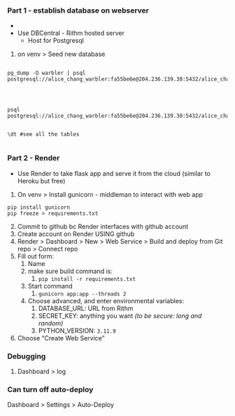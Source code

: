 ### Part 1 - establish database on webserver 
- 
- Use DBCentral - Rithm hosted server
	- Host for Postgresql 
1. on venv >  Seed new database 
```shell

pg_dump -O warbler | psql postgresql://alice_chang_warbler:fa55be6e@204.236.139.30:5432/alice_chang_warbler




psql postgresql://alice_chang_warbler:fa55be6e@204.236.139.30:5432/alice_chang_warbler


\dt #see all the tables 


```

### Part 2 - Render 
- Use Render to take flask app and serve it from the cloud (similar to Heroku but free)

1. On venv > Install gunicorn - middleman to interact with web app 

```shell
pip install gunicorn 
pip freeze > requirements.txt

```
2. Commit to github bc Render interfaces with github account 
3. Create account on Render USING github 
4. Render > Dashboard > New > Web Service > Build and deploy from Git repo > Connect repo  
5. Fill out form: 
	1. Name 
	2. make sure build command is: 
		1. `pip install -r requirements.txt`
	3. Start command 
		1. `gunicorn app:app --threads 2`
	4. Choose advanced, and enter environmental variables:
		1. DATABASE_URL: URL from Rithm
		2. SECRET_KEY: anything you want _(to be secure: long and random)_
		3. PYTHON_VERSION: `3.11.9`
6. Choose “Create Web Service”

### Debugging 
1. Dashboard > log 


### Can turn off auto-deploy 
Dashboard > Settings > Auto-Deploy 